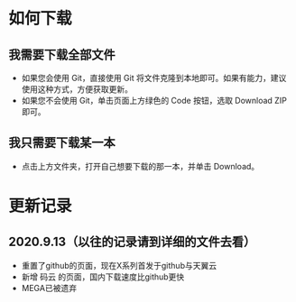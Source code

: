 # 如何下载

## 我需要下载全部文件

- 如果您会使用 Git，直接使用 Git 将文件克隆到本地即可。如果有能力，建议使用这种方式，方便获取更新。
- 如果您不会使用 Git，单击页面上方绿色的 Code 按钮，选取 Download ZIP 即可。

## 我只需要下载某一本

- 点击上方文件夹，打开自己想要下载的那一本，并单击 Download。

# 更新记录

## 2020.9.13（以往的记录请到详细的文件去看）
- 重置了github的页面，现在X系列首发于github与天翼云
- 新增 码云 的页面，国内下载速度比github更快
- MEGA已被遗弃
